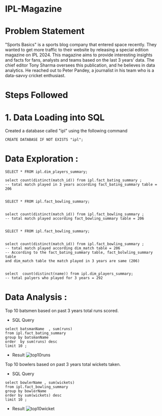 # IPL-Magazine

# Problem Statement 
"Sports Basics" is a sports blog company that entered space recently. They wanted to get more traffic to their website by releasing a special edition magazine on IPL 2024. This magazine aims to provide interesting insights and facts for fans, analysts and teams based on the last 3 years' data. The chief editor Tony Sharma oversees this publication, and he believes in data analytics. He reached out to Peter Pandey, a journalist in his team who is a data-savvy cricket enthusiast.

# Steps Followed 
# 1. Data Loading into SQL 
Created a database called "ipl" using the following command

```
CREATE DATABASE IF NOT EXISTS "ipl";
```


# Data Exploration :
```
SELECT * FROM ipl.dim_players_summary;

select count(distinct(match_id)) from ipl.fact_bating_summary ;
-- total match played in 3 years according fact_bating_summary table = 206


SELECT * FROM ipl.fact_bowling_summary;


select count(distinct(match_id)) from ipl.fact_bowling_summary ;
-- total match played according fact_bowling_summary table = 206


SELECT * FROM ipl.fact_bowling_summary;


select count(distinct(match_id)) from ipl.fact_bowling_summary ;
-- total match played according dim_match table = 206 
-- According to the fact_bating_summary table, fact_bolwling_summary table
and dim_match table the match played in 3 years are same (206)


select  count(distinct(name)) from ipl.dim_players_summary;
-- total palyers who played for 3 years = 292
```

# Data Analysis :
Top 10 batsmen based on past 3 years total runs scored.

* SQL Query
```
select batsmanName  , sum(runs)  
from ipl.fact_bating_summary 
group by batsmanName 
order  by sum(runs) desc 
limit 10 ;
```
* Result
![top10runs ](https://github.com/Jgithub02/IPL---Magazine-/assets/164842901/4922df0b-afb8-4d13-bdb2-78c3dacdab9d)

 Top 10 bowlers based on past 3 years total wickets taken.
* SQL Query
```
select bowlerName , sum(wickets) 
from ipl.fact_bowling_summary 
group by bowlerName 
order by sum(wickets) desc 
limit 10 ;
```
* Result
![top10wicket ](https://github.com/Jgithub02/IPL---Magazine-/assets/164842901/a78c8dec-02e4-424c-bad1-c4b24853926c)



